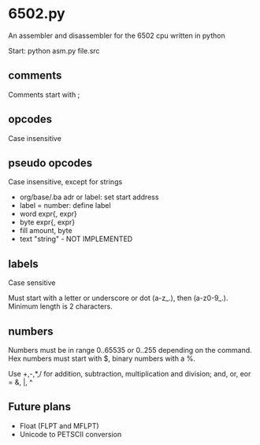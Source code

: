 # 6502.py
An assembler and disassembler for the 6502 cpu written in python

Start: python asm.py file.src

## comments
Comments start with ;

## opcodes
Case insensitive

## pseudo opcodes
Case insensitive, except for strings

* org/base/.ba adr or label: set start address
* label = number: define label
* word expr{, expr}
* byte expr{, expr}
* fill amount, byte
* text "string" - NOT IMPLEMENTED

## labels
Case sensitive

Must start with a letter or underscore or dot (a-z_.), then (a-z0-9_.). Minimum length is 2 characters.

## numbers
Numbers must be in range 0..65535 or 0..255 depending on the command.
Hex numbers must start with $, binary numbers with a %.

Use +,-,*,/ for addition, subtraction, multiplication and division; and, or, eor = &, |, ^

## Future plans
* Float (FLPT and MFLPT)
* Unicode to PETSCII conversion
